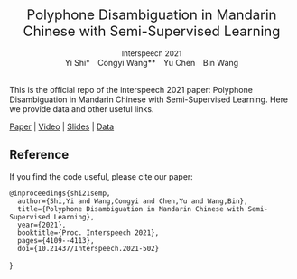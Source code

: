 <div align='center' ><font size='5'>Polyphone Disambiguation in Mandarin Chinese with Semi-Supervised Learning</font></div>&nbsp;


<div align='center' ><font size='2'>Interspeech 2021</font></div>


<div align='center' >Yi&nbsp;Shi*&emsp;Congyi&nbsp;Wang**&emsp;Yu&nbsp;Chen&emsp;Bin&nbsp;Wang</div>&nbsp;


This is the official repo of the interspeech 2021 paper: Polyphone Disambiguation in Mandarin Chinese with Semi-Supervised Learning. Here we provide data and other useful links.

[Paper](https://www.isca-speech.org/archive/interspeech_2021/shi21d_interspeech.html "paper link")&nbsp;|&nbsp;[Video](https://www.youtube.com/watch?v=NTKiiesM8xY "video link")&nbsp;|&nbsp;[Slides](https://drive.google.com/file/d/1lw-d7wbtpt5rzGLdZyI9vQjvtTbh7SQ7/view?usp=sharing)&nbsp;|&nbsp;[Data](https://drive.google.com/file/d/1lw-d7wbtpt5rzGLdZyI9vQjvtTbh7SQ7/view?usp=sharing)


Reference
---------

If you find the code useful, please cite our paper:

    @inproceedings{shi21semp,
      author={Shi,Yi and Wang,Congyi and Chen,Yu and Wang,Bin},
      title={Polyphone Disambiguation in Mandarin Chinese with Semi-Supervised Learning},
      year={2021},
      booktitle={Proc. Interspeech 2021},
      pages={4109--4113},
      doi={10.21437/Interspeech.2021-502}
}


